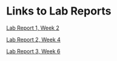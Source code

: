 
# Links to Lab Reports

[Lab Report 1, Week 2](https://calistajlee.github.io/cse15l-lab-reports/Lab_Report_1/lab-report-1-week-2.html)


[Lab Report 2, Week 4](https://calistajlee.github.io/cse15l-lab-reports/Lab_Report_2/lab-report-2-week4.html)

[Lab Report 3, Week 6](https://calistajlee.github.io/cse15l-lab-reports/Lab_Report_3/lab-report-3-week-6.md)
